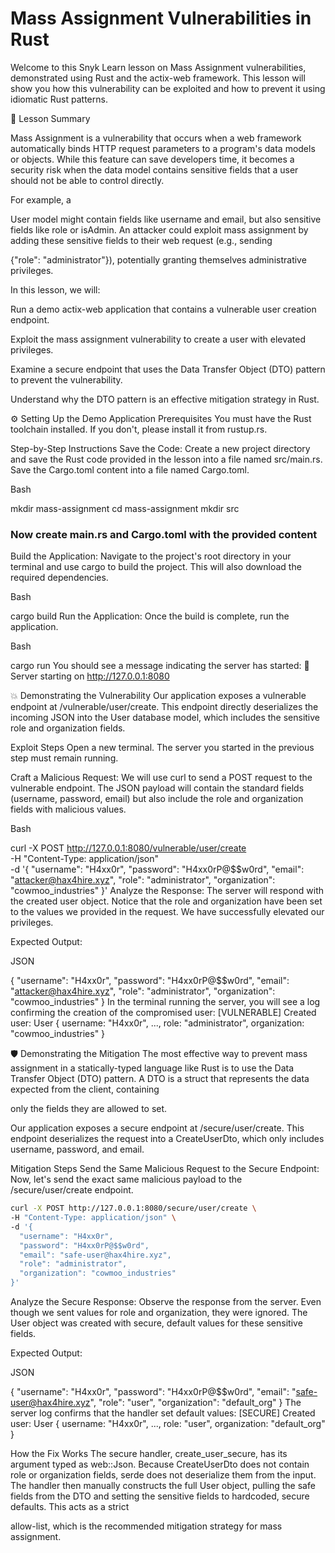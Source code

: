 # Mass Assignment Vulnerabilities in Rust

Welcome to this Snyk Learn lesson on Mass Assignment vulnerabilities, demonstrated using Rust and the actix-web framework. This lesson will show you how this vulnerability can be exploited and how to prevent it using idiomatic Rust patterns.

📖 Lesson Summary

Mass Assignment is a vulnerability that occurs when a web framework automatically binds HTTP request parameters to a program's data models or objects. While this feature can save developers time, it becomes a security risk when the data model contains sensitive fields that a user should not be able to control directly. 


For example, a 

User model might contain fields like username and email, but also sensitive fields like role or isAdmin. An attacker could exploit mass assignment by adding these sensitive fields to their web request (e.g., sending 



{"role": "administrator"}), potentially granting themselves administrative privileges. 


In this lesson, we will:

Run a demo actix-web application that contains a vulnerable user creation endpoint.

Exploit the mass assignment vulnerability to create a user with elevated privileges.

Examine a secure endpoint that uses the Data Transfer Object (DTO) pattern to prevent the vulnerability.

Understand why the DTO pattern is an effective mitigation strategy in Rust.

⚙️ Setting Up the Demo Application
Prerequisites
You must have the Rust toolchain installed. If you don't, please install it from rustup.rs.

Step-by-Step Instructions
Save the Code:
Create a new project directory and save the Rust code provided in the lesson into a file named src/main.rs. Save the Cargo.toml content into a file named Cargo.toml.

Bash

mkdir mass-assignment
cd mass-assignment
mkdir src

### Now create main.rs and Cargo.toml with the provided content

Build the Application:
Navigate to the project's root directory in your terminal and use cargo to build the project. This will also download the required dependencies.

Bash

cargo build
Run the Application:
Once the build is complete, run the application.

Bash

cargo run
You should see a message indicating the server has started:
🚀 Server starting on http://127.0.0.1:8080

💥 Demonstrating the Vulnerability
Our application exposes a vulnerable endpoint at /vulnerable/user/create. This endpoint directly deserializes the incoming JSON into the User database model, which includes the sensitive role and organization fields.

Exploit Steps
Open a new terminal. The server you started in the previous step must remain running.

Craft a Malicious Request:
We will use curl to send a POST request to the vulnerable endpoint. The JSON payload will contain the standard fields (username, password, email) but also include the role and organization fields with malicious values.

Bash

curl -X POST http://127.0.0.1:8080/vulnerable/user/create \
-H "Content-Type: application/json" \
-d '{
  "username": "H4xx0r",
  "password": "H4xx0rP@$$w0rd",
  "email": "attacker@hax4hire.xyz",
  "role": "administrator",
  "organization": "cowmoo_industries"
}'
Analyze the Response:
The server will respond with the created user object. Notice that the role and organization have been set to the values we provided in the request. We have successfully elevated our privileges.

Expected Output:

JSON

{
  "username": "H4xx0r",
  "password": "H4xx0rP@$$w0rd",
  "email": "attacker@hax4hire.xyz",
  "role": "administrator",
  "organization": "cowmoo_industries"
}
In the terminal running the server, you will see a log confirming the creation of the compromised user:
[VULNERABLE] Created user: User { username: "H4xx0r", ..., role: "administrator", organization: "cowmoo_industries" }

🛡️ Demonstrating the Mitigation
The most effective way to prevent mass assignment in a statically-typed language like Rust is to use the Data Transfer Object (DTO) pattern. A DTO is a struct that represents the data expected from the client, containing 

only the fields they are allowed to set. 

Our application exposes a secure endpoint at /secure/user/create. This endpoint deserializes the request into a CreateUserDto, which only includes username, password, and email.

Mitigation Steps
Send the Same Malicious Request to the Secure Endpoint:
Now, let's send the exact same malicious payload to the /secure/user/create endpoint.

```bash
curl -X POST http://127.0.0.1:8080/secure/user/create \
-H "Content-Type: application/json" \
-d '{
  "username": "H4xx0r",
  "password": "H4xx0rP@$$w0rd",
  "email": "safe-user@hax4hire.xyz",
  "role": "administrator",
  "organization": "cowmoo_industries"
}'
```

Analyze the Secure Response:
Observe the response from the server. Even though we sent values for role and organization, they were ignored. The User object was created with secure, default values for these sensitive fields.

Expected Output:

JSON

{
  "username": "H4xx0r",
  "password": "H4xx0rP@$$w0rd",
  "email": "safe-user@hax4hire.xyz",
  "role": "user",
  "organization": "default_org"
}
The server log confirms that the handler set default values:
[SECURE] Created user: User { username: "H4xx0r", ..., role: "user", organization: "default_org" }

How the Fix Works
The secure handler, create_user_secure, has its argument typed as web::Json<CreateUserDto>. Because CreateUserDto does not contain role or organization fields, serde does not deserialize them from the input. The handler then manually constructs the full User object, pulling the safe fields from the DTO and setting the sensitive fields to hardcoded, secure defaults. This acts as a strict 

allow-list, which is the recommended mitigation strategy for mass assignment. 